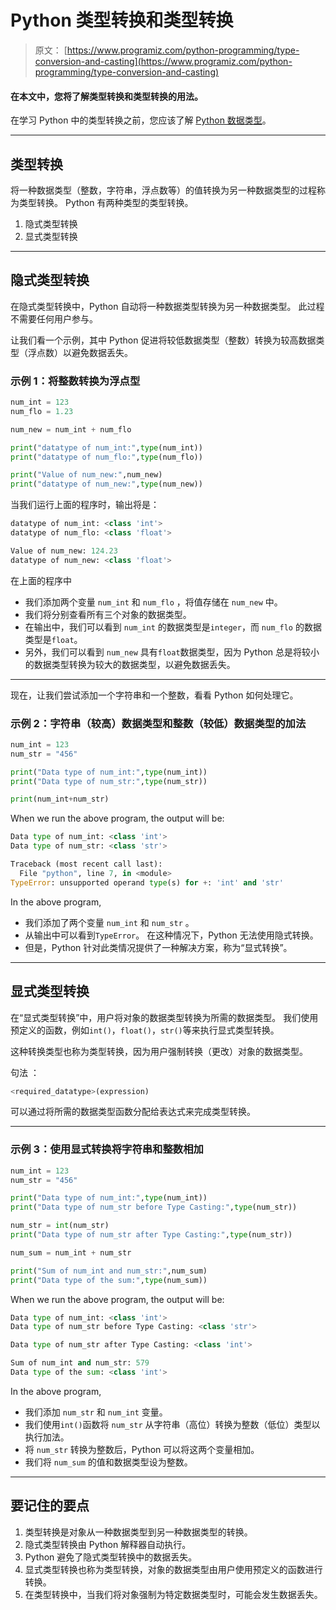 # Python 类型转换和类型转换

> 原文： [https://www.programiz.com/python-programming/type-conversion-and-casting](https://www.programiz.com/python-programming/type-conversion-and-casting)

#### 在本文中，您将了解类型转换和类型转换的用法。

在学习 Python 中的类型转换之前，您应该了解 [Python 数据类型](https://www.programiz.com/python-programming/variables-datatypes)。

* * *

## 类型转换

将一种数据类型（整数，字符串，浮点数等）的值转换为另一种数据类型的过程称为类型转换。 Python 有两种类型的类型转换。

1.  隐式类型转换
2.  显式类型转换

* * *

## 隐式类型转换

在隐式类型转换中，Python 自动将一种数据类型转换为另一种数据类型。 此过程不需要任何用户参与。

让我们看一个示例，其中 Python 促进将较低数据类型（整数）转换为较高数据类型（浮点数）以避免数据丢失。

### 示例 1：将整数转换为浮点型

```py
num_int = 123
num_flo = 1.23

num_new = num_int + num_flo

print("datatype of num_int:",type(num_int))
print("datatype of num_flo:",type(num_flo))

print("Value of num_new:",num_new)
print("datatype of num_new:",type(num_new))
```

当我们运行上面的程序时，输出将是：

```py
datatype of num_int: <class 'int'>
datatype of num_flo: <class 'float'>

Value of num_new: 124.23
datatype of num_new: <class 'float'>
```

在上面的程序中

*   我们添加两个变量 `num_int` 和 `num_flo` ，将值存储在 `num_new` 中。
*   我们将分别查看所有三个对象的数据类型。
*   在输出中，我们可以看到 `num_int` 的数据类型是`integer`，而 `num_flo` 的数据类型是`float`。
*   另外，我们可以看到 `num_new` 具有`float`数据类型，因为 Python 总是将较小的数据类型转换为较大的数据类型，以避免数据丢失。

* * *

现在，让我们尝试添加一个字符串和一个整数，看看 Python 如何处理它。

### 示例 2：字符串（较高）数据类型和整数（较低）数据类型的加法

```py
num_int = 123
num_str = "456"

print("Data type of num_int:",type(num_int))
print("Data type of num_str:",type(num_str))

print(num_int+num_str)
```

When we run the above program, the output will be:

```py
Data type of num_int: <class 'int'> 
Data type of num_str: <class 'str'> 

Traceback (most recent call last): 
  File "python", line 7, in <module> 
TypeError: unsupported operand type(s) for +: 'int' and 'str'
```

In the above program,

*   我们添加了两个变量 `num_int` 和 `num_str` 。
*   从输出中可以看到`TypeError`。 在这种情况下，Python 无法使用隐式转换。
*   但是，Python 针对此类情况提供了一种解决方案，称为“显式转换”。

* * *

## 显式类型转换

在“显式类型转换”中，用户将对象的数据类型转换为所需的数据类型。 我们使用预定义的函数，例如`int()`，`float()`，`str()`等来执行显式类型转换。

这种转换类型也称为类型转换，因为用户强制转换（更改）对象的数据类型。

句法 ：

```py
<required_datatype>(expression)
```

可以通过将所需的数据类型函数分配给表达式来完成类型转换。

* * *

### 示例 3：使用显式转换将字符串和整数相加

```py
num_int = 123
num_str = "456"

print("Data type of num_int:",type(num_int))
print("Data type of num_str before Type Casting:",type(num_str))

num_str = int(num_str)
print("Data type of num_str after Type Casting:",type(num_str))

num_sum = num_int + num_str

print("Sum of num_int and num_str:",num_sum)
print("Data type of the sum:",type(num_sum))
```

When we run the above program, the output will be:

```py
Data type of num_int: <class 'int'>
Data type of num_str before Type Casting: <class 'str'>

Data type of num_str after Type Casting: <class 'int'>

Sum of num_int and num_str: 579
Data type of the sum: <class 'int'>
```

In the above program,

*   我们添加 `num_str` 和 `num_int` 变量。
*   我们使用`int()`函数将 `num_str` 从字符串（高位）转换为整数（低位）类型以执行加法。
*   将 `num_str` 转换为整数后，Python 可以将这两个变量相加。
*   我们将 `num_sum` 的值和数据类型设为整数。

* * *

## 要记住的要点

1.  类型转换是对象从一种数据类型到另一种数据类型的转换。
2.  隐式类型转换由 Python 解释器自动执行。
3.  Python 避免了隐式类型转换中的数据丢失。
4.  显式类型转换也称为类型转换，对象的数据类型由用户使用预定义的函数进行转换。
5.  在类型转换中，当我们将对象强制为特定数据类型时，可能会发生数据丢失。